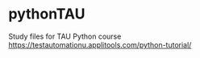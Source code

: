 # pythonTAU
Study files for TAU Python course
https://testautomationu.applitools.com/python-tutorial/
